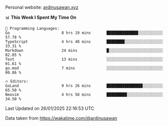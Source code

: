 Personal website: [ardinusawan.xyz](https://ardinusawan.xyz)

<!--START_SECTION:waka-->
📊 **This Week I Spent My Time On** 

```text
💬 Programming Languages: 
Go                       8 hrs 19 mins       ██████████████░░░░░░░░░░░   57.78 % 
TypeScript               4 hrs 48 mins       ████████░░░░░░░░░░░░░░░░░   33.31 % 
Markdown                 24 mins             █░░░░░░░░░░░░░░░░░░░░░░░░   02.85 % 
Text                     13 mins             ░░░░░░░░░░░░░░░░░░░░░░░░░   01.61 % 
go.mod                   7 mins              ░░░░░░░░░░░░░░░░░░░░░░░░░   00.86 % 

🔥 Editors: 
GoLand                   9 hrs 26 mins       ████████████████░░░░░░░░░   65.50 % 
Neovim                   4 hrs 58 mins       █████████░░░░░░░░░░░░░░░░   34.50 % 
```


 Last Updated on 26/01/2025 22:16:53 UTC
<!--END_SECTION:waka-->
Data taken from https://wakatime.com/@ardinusawan
